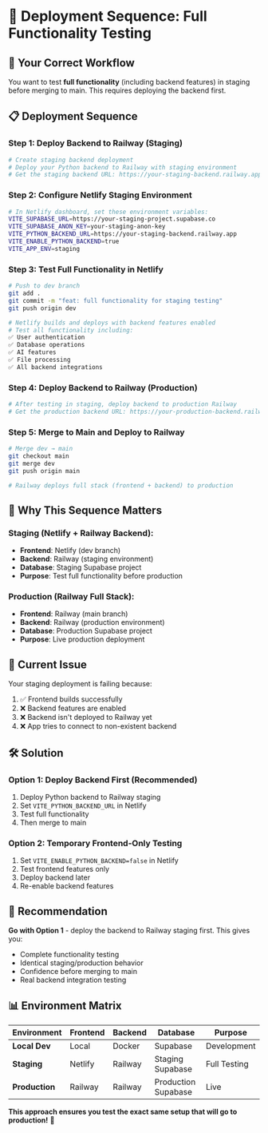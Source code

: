 # 🚀 **Deployment Sequence: Full Functionality Testing**

## 🎯 **Your Correct Workflow**

You want to test **full functionality** (including backend features) in staging before merging to main. This requires deploying the backend first.

## 📋 **Deployment Sequence**

### **Step 1: Deploy Backend to Railway (Staging)**
```bash
# Create staging backend deployment
# Deploy your Python backend to Railway with staging environment
# Get the staging backend URL: https://your-staging-backend.railway.app
```

### **Step 2: Configure Netlify Staging Environment**
```bash
# In Netlify dashboard, set these environment variables:
VITE_SUPABASE_URL=https://your-staging-project.supabase.co
VITE_SUPABASE_ANON_KEY=your-staging-anon-key
VITE_PYTHON_BACKEND_URL=https://your-staging-backend.railway.app
VITE_ENABLE_PYTHON_BACKEND=true
VITE_APP_ENV=staging
```

### **Step 3: Test Full Functionality in Netlify**
```bash
# Push to dev branch
git add .
git commit -m "feat: full functionality for staging testing"
git push origin dev

# Netlify builds and deploys with backend features enabled
# Test all functionality including:
✅ User authentication
✅ Database operations
✅ AI features
✅ File processing
✅ All backend integrations
```

### **Step 4: Deploy Backend to Railway (Production)**
```bash
# After testing in staging, deploy backend to production Railway
# Get the production backend URL: https://your-production-backend.railway.app
```

### **Step 5: Merge to Main and Deploy to Railway**
```bash
# Merge dev → main
git checkout main
git merge dev
git push origin main

# Railway deploys full stack (frontend + backend) to production
```

## 🔧 **Why This Sequence Matters**

### **Staging (Netlify + Railway Backend):**
- **Frontend**: Netlify (dev branch)
- **Backend**: Railway (staging environment)
- **Database**: Staging Supabase project
- **Purpose**: Test full functionality before production

### **Production (Railway Full Stack):**
- **Frontend**: Railway (main branch)
- **Backend**: Railway (production environment)
- **Database**: Production Supabase project
- **Purpose**: Live production deployment

## 🚨 **Current Issue**

Your staging deployment is failing because:
1. ✅ Frontend builds successfully
2. ❌ Backend features are enabled
3. ❌ Backend isn't deployed to Railway yet
4. ❌ App tries to connect to non-existent backend

## 🛠️ **Solution**

### **Option 1: Deploy Backend First (Recommended)**
1. Deploy Python backend to Railway staging
2. Set `VITE_PYTHON_BACKEND_URL` in Netlify
3. Test full functionality
4. Then merge to main

### **Option 2: Temporary Frontend-Only Testing**
1. Set `VITE_ENABLE_PYTHON_BACKEND=false` in Netlify
2. Test frontend features only
3. Deploy backend later
4. Re-enable backend features

## 🎯 **Recommendation**

**Go with Option 1** - deploy the backend to Railway staging first. This gives you:
- Complete functionality testing
- Identical staging/production behavior
- Confidence before merging to main
- Real backend integration testing

## 📊 **Environment Matrix**

| Environment | Frontend | Backend | Database | Purpose |
|-------------|----------|---------|----------|---------|
| **Local Dev** | Local | Docker | Supabase | Development |
| **Staging** | Netlify | Railway | Staging Supabase | Full Testing |
| **Production** | Railway | Railway | Production Supabase | Live |

**This approach ensures you test the exact same setup that will go to production!** 🚀
